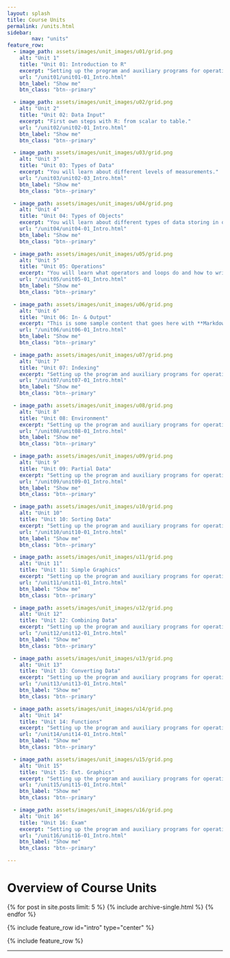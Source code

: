 ```yaml
---
layout: splash
title: Course Units
permalink: /units.html
sidebar:
        nav: "units"
feature_row:
  - image_path: assets/images/unit_images/u01/grid.png
    alt: "Unit 1"
    title: "Unit 01: Introduction to R"
    excerpt: "Setting up the program and auxiliary programs for operating R and introduce a few tools if you get stuck."
    url: "/unit01/unit01-01_Intro.html"
    btn_label: "Show me"
    btn_class: "btn--primary"

  - image_path: assets/images/unit_images/u02/grid.png
    alt: "Unit 2"
    title: "Unit 02: Data Input"
    excerpt: "First own steps with R: from scalar to table."
    url: "/unit02/unit02-01_Intro.html"
    btn_label: "Show me"
    btn_class: "btn--primary"

  - image_path: assets/images/unit_images/u03/grid.png
    alt: "Unit 3"
    title: "Unit 03: Types of Data"
    excerpt: "You will learn about different levels of measurements."
    url: "/unit03/unit02-03_Intro.html"
    btn_label: "Show me"
    btn_class: "btn--primary"

  - image_path: assets/images/unit_images/u04/grid.png
    alt: "Unit 4"
    title: "Unit 04: Types of Objects"
    excerpt: "You will learn about different types of data storing in objects."
    url: "/unit04/unit04-01_Intro.html"
    btn_label: "Show me"
    btn_class: "btn--primary"

  - image_path: assets/images/unit_images/u05/grid.png
    alt: "Unit 5"
    title: "Unit 05: Operations"
    excerpt: "You will learn what operators and loops do and how to write a if-then-else construct."
    url: "/unit05/unit05-01_Intro.html"
    btn_label: "Show me"
    btn_class: "btn--primary"

  - image_path: assets/images/unit_images/u06/grid.png
    alt: "Unit 6"
    title: "Unit 06: In- & Output"
    excerpt: "This is some sample content that goes here with **Markdown** formatting."
    url: "/unit06/unit06-01_Intro.html"
    btn_label: "Show me"
    btn_class: "btn--primary"  

  - image_path: assets/images/unit_images/u07/grid.png
    alt: "Unit 7"
    title: "Unit 07: Indexing"
    excerpt: "Setting up the program and auxiliary programs for operating R and introduce a few tools if you get stuck."
    url: "/unit07/unit07-01_Intro.html"
    btn_label: "Show me"
    btn_class: "btn--primary"

  - image_path: assets/images/unit_images/u08/grid.png
    alt: "Unit 8"
    title: "Unit 08: Environment"
    excerpt: "Setting up the program and auxiliary programs for operating R and introduce a few tools if you get stuck."
    url: "/unit08/unit08-01_Intro.html"
    btn_label: "Show me"
    btn_class: "btn--primary"

  - image_path: assets/images/unit_images/u09/grid.png
    alt: "Unit 9"
    title: "Unit 09: Partial Data"
    excerpt: "Setting up the program and auxiliary programs for operating R and introduce a few tools if you get stuck."
    url: "/unit09/unit09-01_Intro.html"
    btn_label: "Show me"
    btn_class: "btn--primary"

  - image_path: assets/images/unit_images/u10/grid.png
    alt: "Unit 10"
    title: "Unit 10: Sorting Data"
    excerpt: "Setting up the program and auxiliary programs for operating R and introduce a few tools if you get stuck."
    url: "/unit10/unit10-01_Intro.html"
    btn_label: "Show me"
    btn_class: "btn--primary"

  - image_path: assets/images/unit_images/u11/grid.png
    alt: "Unit 11"
    title: "Unit 11: Simple Graphics"
    excerpt: "Setting up the program and auxiliary programs for operating R and introduce a few tools if you get stuck."
    url: "/unit11/unit11-01_Intro.html"
    btn_label: "Show me"
    btn_class: "btn--primary"

  - image_path: assets/images/unit_images/u12/grid.png
    alt: "Unit 12"
    title: "Unit 12: Combining Data"
    excerpt: "Setting up the program and auxiliary programs for operating R and introduce a few tools if you get stuck."
    url: "/unit12/unit12-01_Intro.html"
    btn_label: "Show me"
    btn_class: "btn--primary"

  - image_path: assets/images/unit_images/u13/grid.png
    alt: "Unit 13"
    title: "Unit 13: Converting Data"
    excerpt: "Setting up the program and auxiliary programs for operating R and introduce a few tools if you get stuck."
    url: "/unit13/unit13-01_Intro.html"
    btn_label: "Show me"
    btn_class: "btn--primary"

  - image_path: assets/images/unit_images/u14/grid.png
    alt: "Unit 14"
    title: "Unit 14: Functions"
    excerpt: "Setting up the program and auxiliary programs for operating R and introduce a few tools if you get stuck."
    url: "/unit14/unit14-01_Intro.html"
    btn_label: "Show me"
    btn_class: "btn--primary"

  - image_path: assets/images/unit_images/u15/grid.png
    alt: "Unit 15"
    title: "Unit 15: Ext. Graphics"
    excerpt: "Setting up the program and auxiliary programs for operating R and introduce a few tools if you get stuck."
    url: "/unit15/unit15-01_Intro.html"
    btn_label: "Show me"
    btn_class: "btn--primary"

  - image_path: assets/images/unit_images/u16/grid.png
    alt: "Unit 16"
    title: "Unit 16: Exam"
    excerpt: "Setting up the program and auxiliary programs for operating R and introduce a few tools if you get stuck."
    url: "/unit16/unit16-01_Intro.html"
    btn_label: "Show me"
    btn_class: "btn--primary"

---
```


# Overview of Course Units

{% for post in site.posts limit: 5 %}
  {% include archive-single.html %}
{% endfor %}

{% include feature_row id="intro" type="center" %}

{% include feature_row %}

---

<!---
your comment goes here
and here
{% include units_page %}
-->
